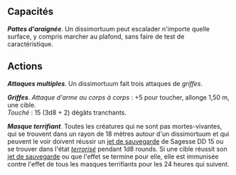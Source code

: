 ## Capacités
_**Pattes d'araignée**_. Un dissimortuum peut escalader n'importe quelle surface, y compris marcher au plafond, sans faire de test de caractéristique.

## Actions
_**Attaques multiples**_. Un dissimortuum fait trois attaques de _griffes_.

_**Griffes**_. _Attaque d'arme au corps à corps_ : +5 pour toucher, allonge 1,50 m, une cible.  
_Touché_ : 15 (3d8 + 2) dégâts tranchants.

_**Masque terrifiant**_. Toutes les créatures qui ne sont pas mortes-vivantes, qui se trouvent dans un rayon de 18 mètres autour d'un dissimortuum et qui peuvent le voir doivent réussir un [jet de sauvegarde](/utiliser-les-caracteristiques/#jets-de-sauvegarde) de Sagesse DD 15 ou se trouver dans l'état [_terrorisé_](/gerer-la-sante-du-personnage/#terrorise) pendant 1d8 rounds. Si une cible réussit son [jet de sauvegarde](/utiliser-les-caracteristiques/#jets-de-sauvegarde) ou que l'effet se termine pour elle, elle est immunisée contre l'effet de tous les masques terrifiants pour les 24 heures qui suivent.
